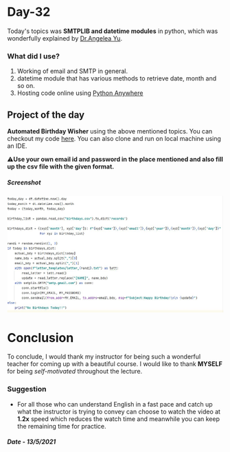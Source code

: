 # Day-32

  Today's topics was **SMTPLIB and datetime modules** in python, which was wonderfully explained by   [Dr.Angelea Yu](https://www.udemy.com/user/4b4368a3-b5c8-4529-aa65-2056ec31f37e/). 

### What did I use?

1. Working of email and SMTP in general.
2. datetime module that has various methods to retrieve date, month and so on.
3. Hosting code online using [Python Anywhere](https://www.pythonanywhere.com/)



## Project of the day

**Automated Birthday Wisher** using the above mentioned topics. You can checkout my code [here](BirthdayWisher/main.py). You can also clone and run on local machine using an IDE. 

:warning:**Use your own email id and password in the place mentioned and also fill up the csv file with the given format.**

##### Screenshot

![Birthday Wisher](images/d32.jpg)



# Conclusion

To conclude, I would thank my instructor for being such a wonderful teacher for coming up with a beautiful course. I would like to thank **MYSELF** for being _self-motivated_ throughout the lecture. 

### Suggestion

- For all those who can understand English in a fast pace and catch up what the instructor is trying to convey can choose to watch the video at **1.2x** speed which reduces the watch time and meanwhile you can keep the remaining time for practice.

##### Date - 13/5/2021